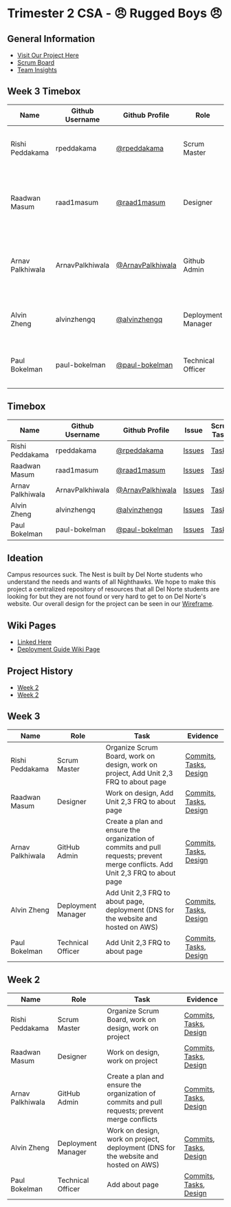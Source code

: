 # Trimester 2 CSA - 😠 Rugged Boys 😠

## General Information
- [Visit Our Project Here](https://dnhsnest.tk)
- [Scrum Board](https://github.com/rpeddakama/Tri-2-CSA-Project/projects/1)
- [Team Insights](https://github.com/rpeddakama/Tri-2-CSA-Project/graphs/contributors)

## Week 3 Timebox
| Name | Github Username | Github Profile | Role | Links | Individual |
| - | - | - | - | - | - |
| Rishi Peddakama | rpeddakama | [@rpeddakama](https://github.com/rpeddakama) | Scrum Master | [Scrum Board (Current Week)](https://github.com/rpeddakama/Tri-2-CSA-Project/projects/1?card_filter_query=label%3A%22week+3%22), [Scrum Board Backlog](https://github.com/rpeddakama/Tri-2-CSA-Project/projects/1?card_filter_query=label%3A%22week+4%22) | [FRQ Runtime](https://dnhsnest.tk/rishi), [FRQ Java](https://github.com/rpeddakama/Tri-2-CSA-Project/blob/master/src/main/java/com/example/sping_portfolio/controllers/Rishi.java), [FRQ Frontend](https://github.com/rpeddakama/Tri-2-CSA-Project/blob/master/src/main/resources/templates/rishi.html) |
| Raadwan Masum | raad1masum | [@raad1masum](https://github.com/raad1masum) | Designer | [Layout](https://github.com/rpeddakama/Tri-2-CSA-Project/blob/master/src/main/resources/templates/fragments/layout.html), [Front End 1](https://dnhsnest.tk/), [Front End 2](https://dnhsnest.tk/calenadr), [Front End 3](https://dnhsnest.tk/map) | [FRQ Runtime](https://dnhsnest.tk/raadwan), [FRQ Java](https://github.com/rpeddakama/Tri-2-CSA-Project/blob/master/src/main/java/com/example/sping_portfolio/controllers/Raadwan.java), [FRQ Frontend](https://github.com/rpeddakama/Tri-2-CSA-Project/blob/master/src/main/resources/templates/raadwan.html), [Extra Credit](https://docs.google.com/document/d/1Mye8XTv9EL-_vHJ2E8OmI_YeFUuTY7wVrvzzwo1H_jE/edit?usp=sharing) |
| Arnav Palkhiwala | ArnavPalkhiwala | [@ArnavPalkhiwala](https://github.com/ArnavPalkhiwala) | Github Admin | [Branching Procedure](https://github.com/rpeddakama/Tri-2-CSA-Project/wiki/Branching-Procedure), [Pull Request Procedure](https://github.com/rpeddakama/Tri-2-CSA-Project/wiki/Commit-Pull-Request-Procedure), [Management Plan](https://github.com/rpeddakama/Tri-2-CSA-Project/wiki/Management-Plan) | [FRQ Runtime](https://dnhsnest.tk/arnav), [FRQ Java](https://github.com/rpeddakama/Tri-2-CSA-Project/blob/master/src/main/java/com/example/sping_portfolio/controllers/Arnav.java), [FRQ Frontend](https://github.com/rpeddakama/Tri-2-CSA-Project/blob/master/src/main/resources/templates/arnav.html), [Extra Credit](https://docs.google.com/document/d/19Cb-3Z01iPbdo0jSz0UfQPSj3VbOr7lpjeqt90KASv4/edit?usp=sharing) |
| Alvin Zheng | alvinzhengq | [@alvinzhengq](https://github.com/alvinzhengq) | Deployment Manager | [Deployment Guide, Nginx Config, Service File](https://github.com/rpeddakama/Tri-2-CSA-Project/wiki/Deployment-Guide) | [FRQ Runtime](https://dnhsnest.tk/alvin), [FRQ Java](https://github.com/rpeddakama/Tri-2-CSA-Project/blob/master/src/main/java/com/example/sping_portfolio/controllers/Alvin.java), [FRQ Frontend](https://github.com/rpeddakama/Tri-2-CSA-Project/blob/master/src/main/resources/templates/alvin.html) |
| Paul Bokelman | paul-bokelman | [@paul-bokelman](https://github.com/paul-bokelman) | Technical Officer | TODO | [FRQ Runtime](https://dnhsnest.tk/paul), [FRQ Java](https://github.com/rpeddakama/Tri-2-CSA-Project/blob/master/src/main/java/com/example/sping_portfolio/controllers/Paul.java), [FRQ Frontend](https://github.com/rpeddakama/Tri-2-CSA-Project/blob/master/src/main/resources/templates/paul.html) |

## Timebox
| Name | Github Username | Github Profile | Issue | Scrum Tasks | Journals | Commits |
| - | - | - | - | - | - | - |
| Rishi Peddakama | rpeddakama | [@rpeddakama](https://github.com/rpeddakama) | [Issues](https://github.com/rpeddakama/Tri-2-CSA-Project/issues/assigned/rpeddakama) | [Tasks](https://github.com/rpeddakama/Tri-2-CSA-Project/projects/1?card_filter_query=assignee%3Arpeddakama) | [Journal](https://docs.google.com/document/d/1vxzWnE3vU9BzimUlZjcTz79fNOBTLcT7G4B1LLMhNEw/edit?usp=sharing) | [Commits](https://github.com/rpeddakama/Tri-2-CSA-Project/commits?author=rpeddakama) |
| Raadwan Masum | raad1masum | [@raad1masum](https://github.com/raad1masum) | [Issues](https://github.com/rpeddakama/Tri-2-CSA-Project/issues/assigned/raad1masum) | [Tasks](https://github.com/rpeddakama/Tri-2-CSA-Project/projects/1?card_filter_query=assignee%3Araad1masum) | [Journal](https://docs.google.com/document/d/1XdgObYAPpPuwJi6Kvq3mPO6OQn05WOdcwZ73aTua7e8/edit?usp=sharing) | [Commits](https://github.com/rpeddakama/Tri-2-CSA-Project/commits?author=raad1masum) |
| Arnav Palkhiwala | ArnavPalkhiwala | [@ArnavPalkhiwala](https://github.com/ArnavPalkhiwala) | [Issues](https://github.com/rpeddakama/Tri-2-CSA-Project/issues/assigned/ArnavPalkhiwala) | [Tasks](https://github.com/rpeddakama/Tri-2-CSA-Project/projects/1?card_filter_query=assignee%3AArnavPalkhiwala) | [Journal](https://docs.google.com/document/d/1AK-Ri786nF8B7l2KveAWyUsA_whhBFCN9nLohUo_6_Q/edit?usp=sharing) | [Commits](https://github.com/rpeddakama/Tri-2-CSA-Project/commits?author=ArnavPalkhiwala) |
| Alvin Zheng | alvinzhengq | [@alvinzhengq](https://github.com/alvinzhengq) | [Issues](https://github.com/rpeddakama/Tri-2-CSA-Project/issues/assigned/alvinzhengq) | [Tasks](https://github.com/rpeddakama/Tri-2-CSA-Project/projects/1?card_filter_query=assignee%3Aalvinzhengq) | [TODO]() | [Commits](https://github.com/rpeddakama/Tri-2-CSA-Project/commits?author=alvinzhengq) |
| Paul Bokelman | paul-bokelman | [@paul-bokelman](https://github.com/paul-bokelman) | [Issues](https://github.com/rpeddakama/Tri-2-CSA-Project/issues/assigned/paul-bokelman) | [Tasks](https://github.com/rpeddakama/Tri-2-CSA-Project/projects/1?card_filter_query=assignee%3APaul-Bokelman) | [TODO]() | [Commits](https://github.com/rpeddakama/Tri-2-CSA-Project/commits?author=paul-bokelman) |

## Ideation
Campus resources suck. The Nest is built by Del Norte students who understand the needs and wants of all Nighthawks. We hope to make this project a centralized repository of resources that all Del Norte students are looking for but they are not found or very hard to get to on Del Norte's website. Our overall design for the project can be seen in our [Wireframe](https://www.figma.com/file/MXRw08pdG3NeZhkbbfcwWg/Website?node-id=0%3A1).

## Wiki Pages
- [Linked Here](https://docs.google.com/document/d/1o2t9mfTEV6JXODErKaMG_Cecv9VgEi5BkTt7QeLzkR4/edit)
- [Deployment Guide Wiki Page](https://github.com/rpeddakama/Tri-2-CSA-Project/wiki/Deployment-Guide)

## Project History
- [Week 2](https://github.com/rpeddakama/Tri-2-CSA-Project#week-2)
- [Week 2](https://github.com/rpeddakama/Tri-2-CSA-Project#week-3)

## Week 3
| Name | Role | Task | Evidence |
| - | - | - | - |
| Rishi Peddakama | Scrum Master | Organize Scrum Board, work on design, work on project, Add Unit 2,3 FRQ to about page | [Commits](https://github.com/rpeddakama/Tri-2-CSA-Project/commits/master), [Tasks](https://github.com/rpeddakama/Tri-2-CSA-Project/projects/1?card_filter_query=assignee%3Arpeddakama+label%3A%22week+3%22), [Design](https://www.figma.com/file/MXRw08pdG3NeZhkbbfcwWg/Website?node-id=0%3A1) |
| Raadwan Masum | Designer | Work on design, Add Unit 2,3 FRQ to about page | [Commits](https://github.com/rpeddakama/Tri-2-CSA-Project/commits/master), [Tasks](https://github.com/rpeddakama/Tri-2-CSA-Project/projects/1?card_filter_query=assignee%3Araad1masum+label%3A%22week+3%22), [Design](https://www.figma.com/file/MXRw08pdG3NeZhkbbfcwWg/Website?node-id=0%3A1) |
| Arnav Palkhiwala | GitHub Admin | Create a plan and ensure the organization of commits and pull requests; prevent merge conflicts. Add Unit 2,3 FRQ to about page | [Commits](https://github.com/rpeddakama/Tri-2-CSA-Project/commits/master), [Tasks](https://github.com/rpeddakama/Tri-2-CSA-Project/projects/1?card_filter_query=assignee%3AArnavPalkhiwala+label%3A%22week+3%22), [Design](https://www.figma.com/file/MXRw08pdG3NeZhkbbfcwWg/Website?node-id=0%3A1) |
| Alvin Zheng | Deployment Manager | Add Unit 2,3 FRQ to about page, deployment (DNS for the website and hosted on AWS) | [Commits](https://github.com/rpeddakama/Tri-2-CSA-Project/commits/master), [Tasks](https://github.com/rpeddakama/Tri-2-CSA-Project/projects/1?card_filter_query=assignee%3Aalvinzhengq+label%3A%22week+3%22), [Design](https://www.figma.com/file/MXRw08pdG3NeZhkbbfcwWg/Website?node-id=0%3A1) |
| Paul Bokelman | Technical Officer | Add Unit 2,3 FRQ to about page | [Commits](https://github.com/rpeddakama/Tri-2-CSA-Project/commits/master), [Tasks](https://github.com/rpeddakama/Tri-2-CSA-Project/projects/1?card_filter_query=assignee%3Apaul-bokelman+label%3A%22week+3%22), [Design](https://www.figma.com/file/MXRw08pdG3NeZhkbbfcwWg/Website?node-id=0%3A1) |

## Week 2
| Name | Role | Task | Evidence |
| - | - | - | - |
| Rishi Peddakama | Scrum Master | Organize Scrum Board, work on design, work on project | [Commits](https://github.com/rpeddakama/Tri-2-CSA-Project/commits/master), [Tasks](https://github.com/rpeddakama/Tri-2-CSA-Project/projects/1?card_filter_query=assignee%3Arpeddakama+label%3A%22week+2%22), [Design](https://www.figma.com/file/MXRw08pdG3NeZhkbbfcwWg/Website?node-id=0%3A1) |
| Raadwan Masum | Designer | Work on design, work on project | [Commits](https://github.com/rpeddakama/Tri-2-CSA-Project/commits/master), [Tasks](https://github.com/rpeddakama/Tri-2-CSA-Project/projects/1?card_filter_query=assignee%3Araad1masum+label%3A%22week+2%22), [Design](https://www.figma.com/file/MXRw08pdG3NeZhkbbfcwWg/Website?node-id=0%3A1) |
| Arnav Palkhiwala | GitHub Admin | Create a plan and ensure the organization of commits and pull requests; prevent merge conflicts | [Commits](https://github.com/rpeddakama/Tri-2-CSA-Project/commits/master), [Tasks](https://github.com/rpeddakama/Tri-2-CSA-Project/projects/1?card_filter_query=assignee%3AArnavPalkhiwala+label%3A%22week+2%22), [Design](https://www.figma.com/file/MXRw08pdG3NeZhkbbfcwWg/Website?node-id=0%3A1) |
| Alvin Zheng | Deployment Manager | Work on design, work on project, deployment (DNS for the website and hosted on AWS) | [Commits](https://github.com/rpeddakama/Tri-2-CSA-Project/commits/master), [Tasks](https://github.com/rpeddakama/Tri-2-CSA-Project/projects/1?card_filter_query=assignee%3Aalvinzhengq+label%3A%22week+2%22), [Design](https://www.figma.com/file/MXRw08pdG3NeZhkbbfcwWg/Website?node-id=0%3A1) |
| Paul Bokelman | Technical Officer | Add about page | [Commits](https://github.com/rpeddakama/Tri-2-CSA-Project/commits/master), [Tasks](https://github.com/rpeddakama/Tri-2-CSA-Project/projects/1?card_filter_query=assignee%3Apaul-bokelman+label%3A%22week+2%22), [Design](https://www.figma.com/file/MXRw08pdG3NeZhkbbfcwWg/Website?node-id=0%3A1) |
